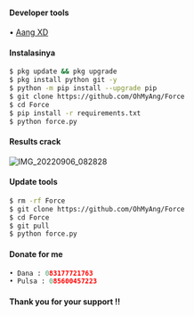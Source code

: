 #### Developer tools
• [Aang XD]()
#### Instalasinya
``` bash
$ pkg update && pkg upgrade
$ pkg install python git -y
$ python -m pip install --upgrade pip
$ git clone https://github.com/OhMyAng/Force
$ cd Force
$ pip install -r requirements.txt
$ python force.py
```
#### Results crack
![IMG_20220906_082828](https://user-images.githubusercontent.com/112907633/188528080-3e48314c-e741-4a35-a182-3909828ff268.jpg)
#### Update tools
``` bash
$ rm -rf Force
$ git clone https://github.com/OhMyAng/Force
$ cd Force
$ git pull
$ python force.py
```
#### Donate for me
``` python
• Dana : 083177721763
• Pulsa : 085600457223
```
#### Thank you for your support !!
